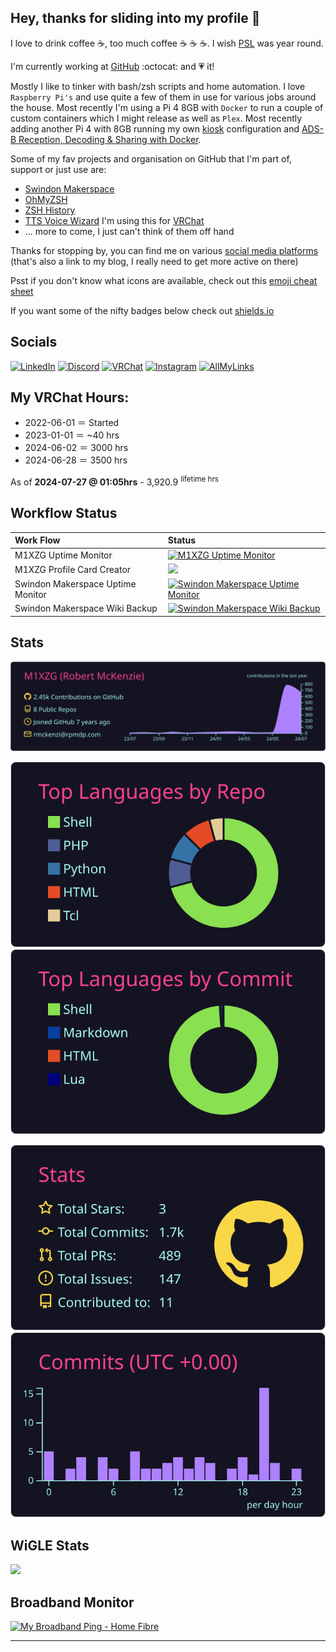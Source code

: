## Hey, thanks for sliding into my profile 👋

I love to drink coffee :coffee:, too much coffee :coffee: :coffee: :coffee:. I wish [PSL](https://www.starbucks.com/menu/product/418/hot) was year round.

I'm currently working at [GitHub](https://github.com) :octocat: and :heartpulse: it! 

Mostly I like to tinker with bash/zsh scripts and home automation. I love `Raspberry Pi's` and use quite a few of them in use for various jobs around the house. Most recently I'm using a Pi 4 8GB with `Docker` to run a couple of custom containers which I might release as well as `Plex`. Most recently adding another Pi 4 with 8GB running my own [kiosk](https://github.com/M1XZG/Raspberry-pi-kiosk-config) configuration and [ADS-B Reception, Decoding & Sharing with Docker](https://sdr-enthusiasts.gitbook.io/ads-b/).

Some of my fav projects and organisation on GitHub that I'm part of, support or just use are:

- [Swindon Makerspace](https://github.com/swindonmakers)
- [OhMyZSH](https://github.com/ohmyzsh/ohmyzsh)
- [ZSH History](https://github.com/rchakra3/zsh_history)
- [TTS Voice Wizard](https://github.com/VRCWizard/TTS-Voice-Wizard) I'm using this for [VRChat](https://vrchat.com/) 
- ... more to come, I just can't think of them off hand

Thanks for stopping by, you can find me on various [social media platforms](https://www.uk-experience.com/social-media-site-links/)
(that's also a link to my blog, I really need to get more active on there)

Psst if you don't know what icons are available, check out this [emoji cheat sheet](https://github.com/ikatyang/emoji-cheat-sheet/blob/master/README.md)

If you want some of the nifty badges below check out [shields.io](https://shields.io/)

## Socials

[![LinkedIn](https://img.shields.io/badge/LinkedIn-Connect-brightgreen?style=for-the-badge&logo=linkedin)](https://www.linkedin.com/in/robpmckenzie/)
[![Discord](https://img.shields.io/badge/Discord-Chat-brightgreen?style=for-the-badge&logo=discord)](http://discordapp.com/users/350399917921140746)
[![VRChat](https://img.shields.io/badge/VRchat-Friend_me-brightgreen?style=for-the-badge&logo=vrchat)](https://vrchat.com/home/user/usr_6cd0b3d0-d998-4bfb-9af5-57fdb782c1de)
[![Instagram](https://img.shields.io/badge/Instagram-Follow_Me-brightgreen?style=for-the-badge&logo=instagram)](https://www.instagram.com/wildwanderer_vr/)
[![AllMyLinks](https://img.shields.io/badge/AllMyLinks-Check_Me_Out-brightgreen?style=for-the-badge&logo=allmylinks)](https://allmylinks.com/wildwanderer-vr)

## My VRChat Hours:

- 2022-06-01 ＝ Started
- 2023-01-01 ＝ ~40 hrs
- 2024-06-02 ＝ 3000 hrs
- 2024-06-28 ＝ 3500 hrs
<!-- start myhours -->
As of **2024-07-27 @ 01:05hrs** - 3,920.9 <sup>lifetime hrs</sup>
<!-- end myhours -->

## Workflow Status

| Work Flow | Status |
| :--- | :--- |
| M1XZG Uptime Monitor | [![M1XZG Uptime Monitor](https://github.com/M1XZG/uptime/actions/workflows/uptime.yml/badge.svg)](https://github.com/M1XZG/uptime/actions/workflows/uptime.yml) |
| M1XZG Profile Card Creator | [![](https://github.com/M1XZG/M1XZG/actions/workflows/profile-summary-cards.yml/badge.svg)](https://github.com/M1XZG/M1XZG/actions/workflows/profile-summary-cards.yml) |
| Swindon Makerspace Uptime Monitor | [![Swindon Makerspace Uptime Monitor](https://github.com/swindonmakers/uptime-monitor/actions/workflows/uptime.yml/badge.svg)](https://github.com/swindonmakers/uptime-monitor/actions/workflows/uptime.yml) |
| Swindon Makerspace Wiki Backup | [![Swindon Makerspace Wiki Backup](https://github.com/swindonmakers/wiki/actions/workflows/Wiki-Backup.yml/badge.svg)](https://github.com/swindonmakers/wiki/actions/workflows/Wiki-Backup.yml) |

## Stats

[![](https://raw.githubusercontent.com/M1XZG/M1XZG/main/profile-summary-card-output/radical/0-profile-details.svg)](https://github.com/vn7n24fzkq/github-profile-summary-cards)

[![](https://raw.githubusercontent.com/M1XZG/M1XZG/main/profile-summary-card-output/radical/1-repos-per-language.svg)](https://github.com/vn7n24fzkq/github-profile-summary-cards)
[![](https://raw.githubusercontent.com/M1XZG/M1XZG/main/profile-summary-card-output/radical/2-most-commit-language.svg)](https://github.com/vn7n24fzkq/github-profile-summary-cards)

[![](https://raw.githubusercontent.com/M1XZG/M1XZG/main/profile-summary-card-output/radical/3-stats.svg)](https://github.com/vn7n24fzkq/github-profile-summary-cards) [![](https://raw.githubusercontent.com/M1XZG/M1XZG/main/profile-summary-card-output/radical/4-productive-time.svg)](https://github.com/vn7n24fzkq/github-profile-summary-cards)

## WiGLE Stats

<a href="https://wigle.net">
<img border="0" src="https://wigle.net/bi/WkoSmTxhhOrSbz9bThNm+g.png?">
</a> 


## Broadband Monitor

<a title="Broadband Ping" href="https://www.thinkbroadband.com/broadband/monitoring/quality/share/e33e1796b2518bb01b039dc3cf85b7f6c3e4a92b"><img alt="My Broadband Ping - Home Fibre" src="https://www.thinkbroadband.com/broadband/monitoring/quality/share/thumb/e33e1796b2518bb01b039dc3cf85b7f6c3e4a92b.png?" /></a>


----

